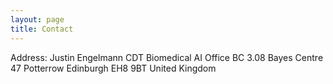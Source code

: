 ```yaml
---
layout: page
title: Contact
---
```


Address:
Justin Engelmann
CDT Biomedical AI
Office BC 3.08
Bayes Centre
47 Potterrow 
Edinburgh EH8 9BT
United Kingdom
